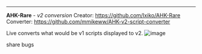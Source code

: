

------

**AHK-Rare** - *v2 conversion* 
Creator: https://github.com/Ixiko/AHK-Rare
Converter: https://github.com/mmikeww/AHK-v2-script-converter

Live converts what would be v1 scripts displayed to v2. 
![image](https://user-images.githubusercontent.com/98753696/232941984-0f3bc6ee-317a-433f-9a24-ef6a1b5780f9.png)

share bugs 
